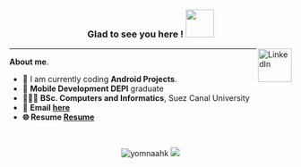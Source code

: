 


  <h3 align="center" > Glad to see you here ! <img src="https://media.giphy.com/media/mGcNjsfWAjY5AEZNw6/giphy.gif" width="50"> </h3>  
<a href="https://www.linkedin.com/in/yomna-ahmed-099ab42a2/" target="_blank">
  <img src="https://cdn2.iconfinder.com/data/icons/social-media-2199/64/social_media_isometric_14-linkedin-512.png" height="60px" width="60px" alt="LinkedIn" align="right"target="_blank"/></a>


 

***

**About me**.

- 📝 I am currently coding **Android Projects**.
- 📱 **Mobile Development DEPI** graduate
- 👩🏻‍🎓 **BSc. Computers and Informatics**, Suez Canal University
- 📧 **Email [here](mailto:yomnakerir@gmail.com)**
- **🌐 Resume [Resume](https://drive.google.com/file/d/1TDkAqlgCHCpDlb-nCszgrdmSkjBHbHCq/view?usp=drive_link)**

<br> 

<p align="center">
            <img src="https://streak-stats.demolab.com?user=yomnaahk&theme=tokyonight&border_radius=10&hide_border=true&date_format=j%20M%5B%20Y%5D" alt="yomnaahk" /> 
	<img src="https://github-readme-stats.vercel.app/api/top-langs/?username=yomnaahk&langs_count=8&layout=compact&theme=tokyonight&border_radius=10&hide_border=true&date_format=j%20M%5B%20Y%5D" />

</p>



<!--
  <img align="center" src="https://github-readme-stats.vercel.app/api?username=yomnaahk&show_icons=true&theme=radical" />
-->

  



